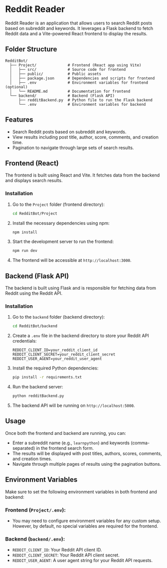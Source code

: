 # Reddit Reader

Reddit Reader is an application that allows users to search Reddit posts based on subreddit and keywords. It leverages a Flask backend to fetch Reddit data and a Vite-powered React frontend to display the results.

## Folder Structure

```
RedditBot/
  ├── Project/              # Frontend (React app using Vite)
  │   ├── src/              # Source code for frontend
  │   ├── public/           # Public assets
  │   ├── package.json      # Dependencies and scripts for frontend
  │   ├── .env              # Environment variables for frontend (optional)
  │   └── README.md         # Documentation for frontend
  └── backend/              # Backend (Flask API)
      ├── redditBackend.py  # Python file to run the Flask backend
      └── .env              # Environment variables for backend
```

## Features

- Search Reddit posts based on subreddit and keywords.
- View results including post title, author, score, comments, and creation time.
- Pagination to navigate through large sets of search results.

## Frontend (React)

The frontend is built using React and Vite. It fetches data from the backend and displays search results.

### Installation

1. Go to the `Project` folder (frontend directory):
    ```bash
    cd RedditBot/Project
    ```

2. Install the necessary dependencies using npm:
    ```bash
    npm install
    ```

3. Start the development server to run the frontend:
    ```bash
    npm run dev
    ```

4. The frontend will be accessible at `http://localhost:3000`.

## Backend (Flask API)

The backend is built using Flask and is responsible for fetching data from Reddit using the Reddit API.

### Installation

1. Go to the `backend` folder (backend directory):
    ```bash
    cd RedditBot/backend
    ```

2. Create a `.env` file in the backend directory to store your Reddit API credentials:
    ```plaintext
    REDDIT_CLIENT_ID=your_reddit_client_id
    REDDIT_CLIENT_SECRET=your_reddit_client_secret
    REDDIT_USER_AGENT=your_reddit_user_agent
    ```

3. Install the required Python dependencies:
    ```bash
    pip install -r requirements.txt
    ```

4. Run the backend server:
    ```bash
    python redditBackend.py
    ```

5. The backend API will be running on `http://localhost:5000`.

## Usage

Once both the frontend and backend are running, you can:

- Enter a subreddit name (e.g., `learnpython`) and keywords (comma-separated) in the frontend search form.
- The results will be displayed with post titles, authors, scores, comments, and creation times.
- Navigate through multiple pages of results using the pagination buttons.

## Environment Variables

Make sure to set the following environment variables in both frontend and backend:

### Frontend (`Project/.env`):
- You may need to configure environment variables for any custom setup. However, by default, no special variables are required for the frontend.

### Backend (`backend/.env`):
- `REDDIT_CLIENT_ID`: Your Reddit API client ID.
- `REDDIT_CLIENT_SECRET`: Your Reddit API client secret.
- `REDDIT_USER_AGENT`: A user agent string for your Reddit API requests.
```
